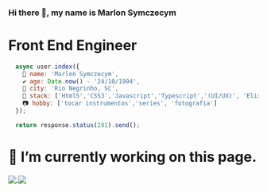 ### Hi there 👋, my name is **Marlon Symczecym**

# **Front End Engineer**

```javascript
  async user.index({
    🐜 name: 'Marlon Symczecym',
    ✔️ age: Date.now() - '24/10/1994', 
    🌴 city: 'Rio Negrinho, SC',
    👩 stack: ['Html5','CSS3','Javascript','Typescript','(UI/UX)', 'Elixir'],
    📷 hobby: ['tocar instrumentos','series', 'fotografia']
  });

  return response.status(201).send();
```

# 🔭 I’m currently working on this page.

<p align="justify">
  <a href="https://github.com/anuraghazra/github-readme-stats">
  <img align="center" src="https://github-readme-stats.vercel.app/api?username=marlon-Symczecym&show_icons=true&count_private=true&theme=dracula&hide=issues" />
  </a>
    <a href="https://github.com/anuraghazra/github-readme-stats">
    <img align="center" src="https://github-readme-stats.vercel.app/api/top-langs/?username=marlon-Symczecym&layout=compact&theme=dracula" />
  </a>
</p>

#
